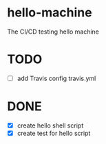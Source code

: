 # hello-machine
The CI/CD testing hello machine

# TODO

- [ ] add Travis config travis.yml

# DONE

- [x] create hello shell script
- [x] create test for hello script
